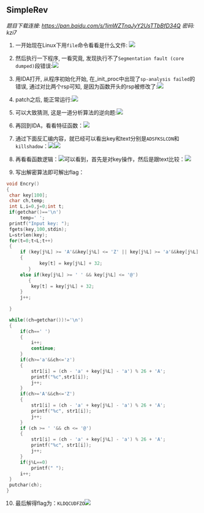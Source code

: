 ## SimpleRev

*题目下载连接: https://pan.baidu.com/s/1jmWZTnqJyY2UsTTbBfD34Q 密码: kzi7*

1.  一开始现在Linux下用`file`命令看看是什么文件:
![](http://upload-images.jianshu.io/upload_images/8343187-9109b2776f353eb4.jpg?imageMogr2/auto-orient/strip%7CimageView2/2/w/1240)


2.  然后执行一下程序, 一看究竟, 发现执行不了`Segmentation fault (core dumped)`段错误:![](http://upload-images.jianshu.io/upload_images/8343187-dfaa90aa935e2b40.jpg?imageMogr2/auto-orient/strip%7CimageView2/2/w/1240)


3.  用IDA打开, 从程序初始化开始, 在_init_proc中出现了`sp-analysis failed`的错误, 通过对比两个rsp可知, 是因为函数开头的rsp被修改了:![](http://upload-images.jianshu.io/upload_images/8343187-95ca48c245c6a597.jpg?imageMogr2/auto-orient/strip%7CimageView2/2/w/1240)


4.  patch之后, 能正常运行:![](http://upload-images.jianshu.io/upload_images/8343187-c23a06ca2411f1a1.jpg?imageMogr2/auto-orient/strip%7CimageView2/2/w/1240)


5.  可以大致猜测, 这是一道分析算法的逆向题:![](http://upload-images.jianshu.io/upload_images/8343187-102e74e55d4958d8.jpg?imageMogr2/auto-orient/strip%7CimageView2/2/w/1240)


6.  再回到IDA，看看特征函数：![](http://upload-images.jianshu.io/upload_images/8343187-6cc66326d152d153.jpg?imageMogr2/auto-orient/strip%7CimageView2/2/w/1240)


7.  通过下面反汇编内容，就已经可以看出key和text分别是`ADSFKSLCDN`和`killshadow`：![](http://upload-images.jianshu.io/upload_images/8343187-8fdcbd92681c1068.jpg?imageMogr2/auto-orient/strip%7CimageView2/2/w/1240)![](http://upload-images.jianshu.io/upload_images/8343187-e451672881343c95.jpg?imageMogr2/auto-orient/strip%7CimageView2/2/w/1240)


8.  再看看函数逻辑：![](http://upload-images.jianshu.io/upload_images/8343187-3ca347f955d23e73.jpg?imageMogr2/auto-orient/strip%7CimageView2/2/w/1240)可以看到，首先是对key操作，然后是跟text比较：![](http://upload-images.jianshu.io/upload_images/8343187-6290629475e5388b.jpg?imageMogr2/auto-orient/strip%7CimageView2/2/w/1240)


9.  写出解密算法即可解出flag：

   ```c
   void Encry()
   {
   	char key[100];
   	char ch,temp;
   	int L,i=0,j=0;int t;
   	if(getchar()=='\n')
   	    temp=' ';
   	printf("Input key: ");
   	fgets(key,100,stdin);
   	L=strlen(key);
   	for(t=0;t<L;t++)
   	{
   		if (key[j%L] >= 'A'&&key[j%L] <= 'Z' || key[j%L] >= 'a'&&key[j%L] <= 'z')
   		{
               key[t] = key[j%L] + 32;
           }
   		else if(key[j%L] >= ' ' && key[j%L] <= '@')
           {
   			key[t] = key[j%L] + 32;
   		}
   		j++;
   		
   	}

   	while((ch=getchar())!='\n')
   	{
   		if(ch==' ')
   		{
   			i++;
   			continue;
   		}
   		if(ch>='a'&&ch<='z')
   		{
   			str1[i] = (ch - 'a' + key[j%L] - 'a') % 26 + 'A';
   			printf("%c",str1[i]);	                                                                    
   			j++;
   		}
   		if(ch>='A'&&ch<='Z')
   		{
   			str1[i] = (ch - 'a' + key[j%L] - 'a') % 26 + 'A';
   			printf("%c", str1[i]);	
   			j++;   
   		}
   		if (ch >= ' '&& ch <= '@')
   		{
   			str1[i] = (ch - 'a' + key[j%L] - 'a') % 26 + 'A';
   			printf("%c", str1[i]);
   			j++;
   		}
   		if(j%L==0)
   			printf(" ");
   		i++;
   	}
   	putchar(ch);
   }
   ```


10.  最后解得flag为：`KLDQCUDFZO`![](http://upload-images.jianshu.io/upload_images/8343187-0043240ab8733179.jpg?imageMogr2/auto-orient/strip%7CimageView2/2/w/1240)

